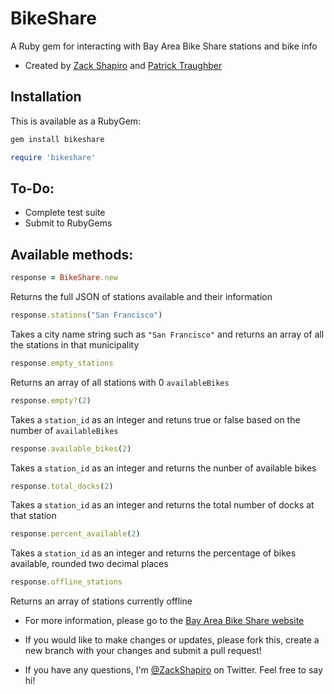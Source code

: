 # BikeShare
A Ruby gem for interacting with Bay Area Bike Share stations and bike info
* Created by [Zack Shapiro](http://twitter.com/zackshapiro) and [Patrick Traughber](http://twitter.com/ptraughber)

## Installation

This is available as a RubyGem:
```ruby
gem install bikeshare
```

```ruby
require 'bikeshare'
```

## To-Do:
* Complete test suite
* Submit to RubyGems

## Available methods:


```ruby
response = BikeShare.new
```
Returns the full JSON of stations available and their information

```ruby
response.stations("San Francisco")
```
Takes a city name string such as `"San Francisco"` and returns an array of all the stations in that municipality

```ruby
response.empty_stations
```
Returns an array of all stations with 0 `availableBikes`

```ruby
response.empty?(2)
```
Takes a `station_id` as an integer and retuns true or false based on the number of `availableBikes`

```ruby
response.available_bikes(2)
```
Takes a `station_id` as an integer and returns the nunber of available bikes

```ruby
response.total_docks(2)
```
Takes a `station_id` as an integer and returns the total number of docks at that station

```ruby
response.percent_available(2)
```
Takes a `station_id` as an integer and returns the percentage of bikes available, rounded two decimal places

```ruby
response.offline_stations
```
Returns an array of stations currently offline

* For more information, please go to the [Bay Area Bike Share website](http://bayareabikeshare.com)

* If you would like to make changes or updates, please fork this, create a new branch with your changes and submit a pull request!

* If you have any questions, I'm [@ZackShapiro](http://twitter.com/zackshapiro) on Twitter. Feel free to say hi!